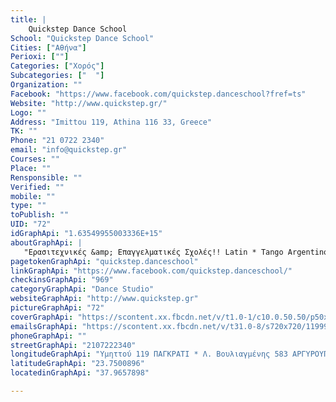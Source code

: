 ```yaml
---
title: |
    Quickstep Dance School
School: "Quickstep Dance School"
Cities: ["Αθήνα"]
Perioxi: [""]
Categories: ["Χορός"]
Subcategories: ["  "]
Organization: ""
Facebook: "https://www.facebook.com/quickstep.danceschool?fref=ts"
Website: "http://www.quickstep.gr/"
Logo: ""
Address: "Imittou 119, Athina 116 33, Greece"
TK: ""
Phone: "21 0722 2340"
email: "info@quickstep.gr"
Courses: ""
Place: ""
Rensponsible: ""
Verified: ""
mobile: ""
type: ""
toPublish: ""
UID: "72"
idGraphApi: "1.63549955003336E+15"
aboutGraphApi: | 
   "Ερασιτεχνικές &amp; Επαγγελματικές Σχολές!! Latin * Tango Argentino* Σύγχρονο * Modern Dance* Salsa* Oriental* Swing* Ευρωπαικά* Zumba* Pilates *Ελληνικοί * "
pagetokenGraphApi: "quickstep.danceschool"
linkGraphApi: "https://www.facebook.com/quickstep.danceschool/"
checkinsGraphApi: "969"
categoryGraphApi: "Dance Studio"
websiteGraphApi: "http://www.quickstep.gr"
pictureGraphApi: "72"
coverGraphApi: "https://scontent.xx.fbcdn.net/v/t1.0-1/c10.0.50.50/p50x50/11998801_1635499600033357_3104858303053689199_n.jpg?oh=63b212e8d424df7792e98d850a25cf18&amp;oe=5B407079"
emailsGraphApi: "https://scontent.xx.fbcdn.net/v/t31.0-8/s720x720/11999727_1635567690026548_5735537689877548273_o.jpg?oh=be242b0605bdeb66a5700e3b78a8ba12&amp;oe=5B444E8C"
phoneGraphApi: ""
streetGraphApi: "2107222340"
longitudeGraphApi: "Υμηττού 119 ΠΑΓΚΡΑΤΙ * Λ. Βουλιαγμένης 583 ΑΡΓΥΡΟΥΠΟΛΗ"
latitudeGraphApi: "23.7500896"
locatedinGraphApi: "37.9657898"

---
```





